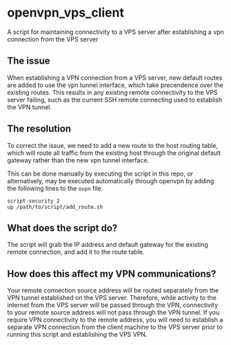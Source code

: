 # openvpn_vps_client
A script for maintaining connectivity to a VPS server after establishing a vpn connection from the VPS server


## The issue

When establishing a VPN connection from a VPS server, new default routes are added to use the vpn tunnel interface, which take precendence over the existing routes.  This results in any existing remote connectivity to the VPS server failing, such as the current SSH remote connecting used to establish the VPN tunnel.  

## The resolution

To correct the issue, we need to add a new route to the host routing table, which will route all traffic from the existing host through the original default gateway rather than the new vpn tunnel interface.  

This can be done manually by executing the script in this repo, or alternatively, may be executed automatically through openvpn by adding the following lines to the `ovpn` file.  

```
script-security 2
up /path/to/script/add_route.sh
```

## What does the script do?

The script will grab the IP address and default gateway for the existing remote connection, and add it to the route table.  

## How does this affect my VPN communications?

Your remote connection source address will be routed separately from the VPN tunnel established on the VPS server.  Therefore, while activity to the internet from the VPS server will be passed through the VPN, connectivity to your remote source address will not pass through the VPN tunnel.  If you require VPN connectivity to the remote address, you will need to establish a separate VPN connection from the client machine to the VPS server prior to running this script and establishing the VPS VPN.
